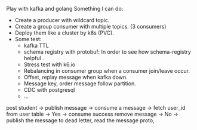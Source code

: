 Play with kafka and golang
Something I can do:


* Create a producer with wildcard topic.
* Create a group consumer with multiple topics. (3 consumers)
* Deploy them like a cluster by k8s (PVC).
* Some test:
    * kafka TTL
    * schema registry with protobuf: In order to see how schema-registry helpful .
    * Stress test with k6.io
    * Rebalancing in consumer group when a consumer join/leave occur.
    * Offset, replay message when kafka down.
    * Message key, order message follow partition.
    * CDC with postgresql 
    * ...


post student -> publish message -> consume a message -> fetch user_id from user table -> Yes -> consume success remove message
                                                                   -> No -> publish the message to dead letter, read the message proto,  